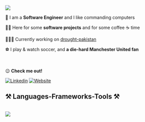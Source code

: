 
<img src="https://readme-typing-svg.herokuapp.com/?font=Rubik+80s+Fade&size=35&color=33A731FF&center=true&vCenter=true&width=500&height=70&duration=3500&lines=Hi+There!+✌🏾;+I'm+Steven+Mugisha;" />
    
🤖 I am a **Software Engineer** and I like commanding computers

🤜🏿 Here for some **software projects** and for some coffee ☕️ time

👨🏿‍💻 Currently working on [drought-pakistan](https://github.com/Steven-Mugisha/drought_pakistan)

⚽️ I play & watch soccer, and **a die-hard Manchester United fan**
 
</br>

 😉 **Check me out!**
 
[![Linkedin](https://img.shields.io/badge/LinkedIn-blue?style=for-the-badge&logo=linkedin&labelColor=blue&link=https://www.linkedin.com/in/smugisha/)](https://www.linkedin.com/in/smugisha/)
[![Website](https://img.shields.io/badge/LEETCODE-black?style=for-the-badge&logo=leetcode&logoColor=%23FFA116)](https://leetcode.com/Steven-Code/)

<h2 align="left">⚒️ Languages-Frameworks-Tools ⚒️</h2>
<br/>
<div align="left">
    <img src="https://skillicons.dev/icons?i=python,java,javascript,rust,django,express,react,nodejs,aws,mongodb,postgres" /><br>
</div>
